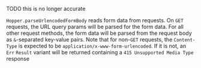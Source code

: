 
TODO this is no longer accurate

`Hopper.parseUrlencodedFormBody` reads form data from requests. On `GET` requests, the URL query params will be parsed for the form data. For all other request methods, the form data will be parsed from the request body as `&`-separated key-value pairs. Note that for non-`GET` requests, the `Content-Type` is expected to be `application/x-www-form-urlencoded`. If it is not, an `Err` `Result` variant will be returned containing a `415 Unsupported Media Type` response
